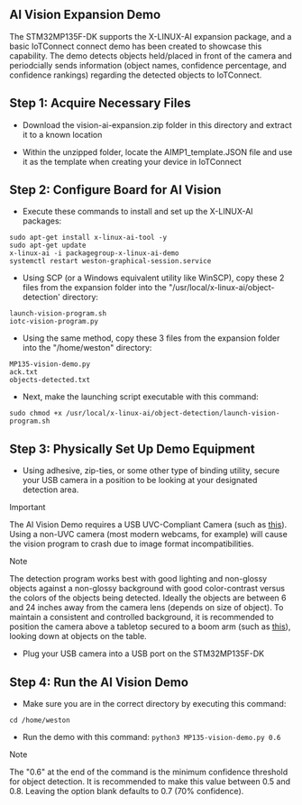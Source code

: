 ## AI Vision Expansion Demo
The STM32MP135F-DK supports the X-LINUX-AI expansion package, and a basic IoTConnect connect demo has been created to showcase this capability. The demo detects objects held/placed in front of the camera and periodcially sends information (object names, confidence percentage, and confidence rankings) regarding the detected objects to IoTConnect.

## Step 1: Acquire Necessary Files
* Download the vision-ai-expansion.zip folder in this directory and extract it to a known location

* Within the unzipped folder, locate the AIMP1_template.JSON file and use it as the template when creating your device in IoTConnect

## Step 2: Configure Board for AI Vision

* Execute these commands to install and set up the X-LINUX-AI packages:
```
sudo apt-get install x-linux-ai-tool -y
sudo apt-get update
x-linux-ai -i packagegroup-x-linux-ai-demo
systemctl restart weston-graphical-session.service
```

* Using SCP (or a Windows equivalent utility like WinSCP), copy these 2 files from the expansion folder into the "/usr/local/x-linux-ai/object-detection' directory:
```
launch-vision-program.sh
iotc-vision-program.py
```

* Using the same method, copy these 3 files from the expansion folder into the "/home/weston" directory:
```
MP135-vision-demo.py
ack.txt
objects-detected.txt
```

* Next, make the launching script executable with this command:

```sudo chmod +x /usr/local/x-linux-ai/object-detection/launch-vision-program.sh```

## Step 3: Physically Set Up Demo Equipment
* Using adhesive, zip-ties, or some other type of binding utility, secure your USB camera in a position to be looking at your designated detection area.

>[!IMPORTANT]
>The AI Vision Demo requires a USB UVC-Compliant Camera (such as [this](https://www.amazon.com/ALPCAM-Distortion-Compliant-Embedded-Industrial/dp/B0B1WTV1KB/ref=sr_1_40?crid=1Y64R6N37I2DW&dib=eyJ2IjoiMSJ9.09vlNQuRgZXBCOJltq5NAHjwkF3xrkD_IO8iIPnTgmM656JhZdERupdaYL29K-WbqLGgdkCchkhjMGFCFpy7D4Ng5LfWuSsYX1jMf8HFDXXsuqE96PFQrpwZszNnYEAkgDOKVRYky4lgiGU4S8NZZEcnmANwxdgvAOnkQCDQWIYxf2Tau45lZyN0ZjY5Otk6.TwrVuCH8OFqthDivTQqbOEPSUYAmvtH5LiE27DyAm7A&dib_tag=se&keywords=usb%2Bcamera%2Buvc&qid=1732315805&sprefix=usb%2Bcamera%2Buvc%2Caps%2C148&sr=8-40&th=1)). Using a non-UVC camera (most modern webcams, for example) will cause the vision program to crash due to image format incompatibilities.

>[!NOTE]
> The detection program works best with good lighting and non-glossy objects against a non-glossy background with good color-contrast versus the colors of the objects being detected. Ideally the objects are between 6 and 24 inches away from the camera lens (depends on size of object). To maintain a consistent and controlled background, it is recommended to position the camera above a tabletop secured to a boom arm (such as [this](https://www.amazon.com/dp/B0BV2SBWVD?ref=cm_sw_r_apan_dp_XVFHFPZQA55SFZY5S988&ref_=cm_sw_r_apan_dp_XVFHFPZQA55SFZY5S988&social_share=cm_sw_r_apan_dp_XVFHFPZQA55SFZY5S988&peakEvent=1&starsLeft=1&skipTwisterOG=1&th=1)), looking down at objects on the table.

* Plug your USB camera into a USB port on the STM32MP135F-DK

## Step 4: Run the AI Vision Demo

* Make sure you are in the correct directory by executing this command:
```
cd /home/weston
```

* Run the demo with this command:
```python3 MP135-vision-demo.py 0.6```

>[!NOTE]
>The "0.6" at the end of the command is the minimum confidence threshold for object detection. It is recommended to make this value between 0.5 and 0.8. Leaving the option blank defaults to 0.7 (70% confidence).
